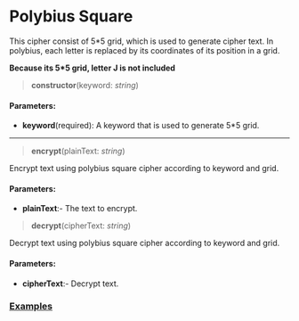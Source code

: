 # Polybius Square
This cipher consist of 5*5 grid, which is used to generate cipher text. In polybius, each letter is replaced by its coordinates of its position in a grid.

__Because its 5*5 grid, letter J is not included__
> __constructor__(keyword: _string_)
#### Parameters:
- __keyword__(required): A keyword that is used to generate 5*5 grid.
***
> __encrypt__(plainText: _string_)

Encrypt text using polybius square cipher according to keyword and grid.
#### Parameters:
 - __plainText__:- The text to encrypt.

> __decrypt__(cipherText: _string_)

Decrypt text using polybius square cipher according to keyword and grid.
#### Parameters:
 - __cipherText__:- Decrypt text.


### [Examples](https://github.com/Badvillain01/Text-Cryptography/blob/master/examples/polybiusSquare.js)
